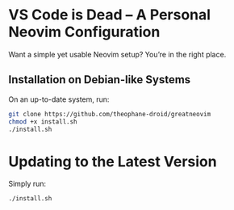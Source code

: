 # VS Code is Dead – A Personal **Neovim** Configuration

Want a simple yet usable Neovim setup? You’re in the right place.

## Installation on Debian-like Systems

On an up-to-date system, run:

```bash
git clone https://github.com/theophane-droid/greatneovim
chmod +x install.sh
./install.sh
````

# Updating to the Latest Version

Simply run:

```bash
./install.sh
```
